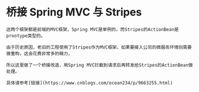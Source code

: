 
# 桥接 Spring MVC 与 Stripes

    这两个框架都是前端的MVC框架，Spring MVC是单例的，而Stripes的ActionBean是prootype类型的。
    
    由于历史原因，老旧的工程使用了Stripes作为MVC框架，如果要接入公司的微服务环境则需要做重构，这会花费非常多的精力，
    
    所以这里做了一个桥接改造，用Spring MVC拦截到请求后再转发给Stripes的ActionBean做处理。
    
    具体请参考[链接](https://www.cnblogs.com/ocean234/p/9663255.html)

